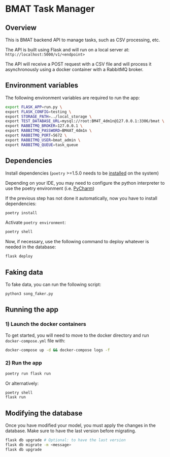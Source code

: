 # BMAT Task Manager

## Overview

This is BMAT backend API to manage tasks, such as CSV processing, etc.

The API is built using Flask and will run on a local server at: `http://localhost:5000/v1/<endpoint>`

The API will receive a POST request with a CSV file and will process it asynchronously using a docker container with a RabbitMQ broker.

## Environment variables

The following environment variables are required to run the app:

```sh
export FLASK_APP=run.py \
export FLASK_CONFIG=testing \
export STORAGE_PATH=../local_storage \
export TEST_DATABASE_URL=mysql://root:BM4T_4dm1n@127.0.0.1:3306/bmat \
export RABBITMQ_BROKER=127.0.0.1 \
export RABBITMQ_PASSWORD=BM4AT_4dm1n \
export RABBITMQ_PORT=5672 \
export RABBITMQ_USER=bmat_admin \
export RABBITMQ_QUEUE=task_queue

````

## Dependencies

Install dependencies (`poetry` >=1.5.0 needs to be [installed](https://python-poetry.org/docs/#installing-with-the-official-installer) on the system)

Depending on your IDE, you may need to configure the python interpreter to use the poetry environment (i.e. [PyCharm](https://www.jetbrains.com/help/pycharm/poetry.html))

If the previous step has not done it automatically, now you have to install dependencies:

```sh
poetry install
```

Activate `poetry environment`:

```sh
poetry shell
```

Now, if necessary, use the following command to deploy whatever is needed in the database:

```sh
flask deploy
```

## Faking data

To fake data, you can run the following script:
    
```sh
python3 song_faker.py
```

## Running the app

### 1) Launch the docker containers

To get started, you will need to move to the docker directory and run `docker-compose.yml` file with:

```sh
docker-compose up -d && docker-compose logs -f 
```

### 2) Run the app

```sh
poetry run flask run
```
Or alternatively:
```sh
poetry shell
flask run
```

## Modifying the database

Once you have modified your model, you must apply the changes in the database. Make sure to have the last version before migrating.
```sh
flask db upgrade # Optional: to have the last version
flask db migrate -m <message>
flask db upgrade
```